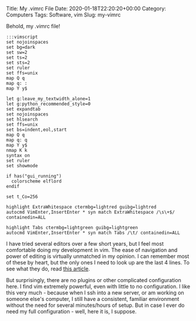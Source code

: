 Title: My .vimrc File
Date: 2020-01-18T22:20:20+00:00
Category: Computers
Tags: Software, vim
Slug: my-vimrc

Behold, my .vimrc file!

    :::vimscript
    set nojoinspaces
    set bg=dark
    set sw=2
    set ts=2
    set sts=2
    set ruler
    set ffs=unix
    map Q q
    map q: :
    map Y y$

    let g:leave_my_textwidth_alone=1
    let g:python_recommended_style=0
    set expandtab
    set nojoinspaces
    set hlsearch
    set ffs=unix
    set bs=indent,eol,start
    map Q q
    map q: q
    map Y y$
    nmap K k
    syntax on
    set ruler
    set showmode

    if has("gui_running")
      colorscheme elflord
    endif

    set t_Co=256

    highlight ExtraWhitespace ctermbg=lightred guibg=lightred
    autocmd VimEnter,InsertEnter * syn match ExtraWhitespace /\s\+$/ containedin=ALL

    highlight Tabs ctermbg=lightgreen guibg=lightgreen
    autocmd VimEnter,InsertEnter * syn match Tabs /\t/ containedin=ALL

I have tried several editors over a few short years, but I feel most
comfortable doing my development in vim. The ease of navigation and power of
editing is virtually unmatched in my opinion. I can remember most of these by
heart, but the only ones I need to look up are the last 4 lines. To see what
they do, read [this article][1].

But surprisingly, there are no plugins or other complicated configuration here.
I find vim extremely powerful, even with little to no configuration.
I like this very much - because when I ssh into a new server, or am working on
someone else's computer, I still have a consistent, familiar environment
without the need for several minutes/hours of setup. But in case I ever do need my full configuration - well, here it is, I suppose.

[1]: vim-extra-whitespace.html
